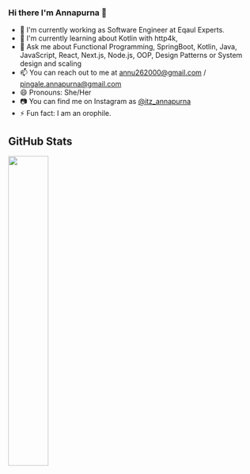 ### Hi there I'm Annapurna 👋

- 🔭 I'm currently working as Software Engineer at Eqaul Experts.
- 🌱 I'm currently learning about Kotlin with http4k,
- 💬 Ask me about Functional Programming, SpringBoot, Kotlin, Java, JavaScript, React, Next.js, Node.js, OOP, Design Patterns or System design and scaling 
- 📫 You can reach out to me at annu262000@gmail.com / pingale.annapurna@gmail.com
- 😄 Pronouns: She/Her
- 📷 You can find me on Instagram as [@itz_annapurna](https://www.instagram.com/itz_annapurna/)
- ⚡ Fun fact: I am an orophile.

## GitHub Stats

<a href="https://codeglenn.com" style="width: 50%; max-width: 50%">
  <img align="center" src="https://github-readme-stats.vercel.app/api/top-langs/?username=cognitiveskull&theme=tokyonight&layout=compact&langs_count=8&hide=abap" width="40%"/>
</a>
